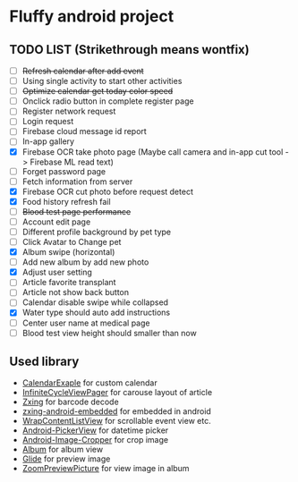 # Fluffy android project


## TODO LIST (Strikethrough means wontfix)
- [ ] ~~Refresh calendar after add event~~
- [ ] Using single activity to start other activities
- [ ] ~~Optimize calendar get today color speed~~
- [ ] Onclick radio button in complete register page
- [ ] Register network request
- [ ] Login request
- [ ] Firebase cloud message id report
- [ ] In-app gallery
- [x] Firebase OCR take photo page (Maybe call camera and in-app cut tool -> Firebase ML read text)
- [ ] Forget password page
- [ ] Fetch information from server
- [x] Firebase OCR cut photo before request detect
- [x] Food history refresh fail
- [ ] ~~Blood test page performance~~
- [ ] Account edit page
- [ ] Different profile background by pet type
- [ ] Click Avatar to Change pet
- [x] Album swipe (horizontal)
- [ ] Add new album by add new photo
- [x] Adjust user setting
- [ ] Article favorite transplant
- [ ] Article not show back button
- [ ] Calendar disable swipe while collapsed
- [x] Water type should auto add instructions
- [ ] Center user name at medical page
- [ ] Blood test view height should smaller than now

## Used library

* [CalendarExaple](https://github.com/codbking/CalendarExaple) for custom calendar
* [InfiniteCycleViewPager](https://github.com/Devlight/InfiniteCycleViewPager) for carouse layout of article
* [Zxing](https://github.com/zxing/zxing) for barcode decode
* [zxing-android-embedded](https://github.com/journeyapps/zxing-android-embedded) for embedded in android
* [WrapContentListView](https://github.com/mzlogin/WrapContentListView) for scrollable event view etc.
* [Android-PickerView](https://github.com/Bigkoo/Android-PickerView) for datetime picker
* [Android-Image-Cropper](https://github.com/ArthurHub/Android-Image-Cropper) for crop image
* [Album](https://github.com/yanzhenjie/Album) for album view
* [Glide](https://github.com/bumptech/glide) for preview image
* [ZoomPreviewPicture](https://github.com/yangchaojiang/ZoomPreviewPicture) for view image in album